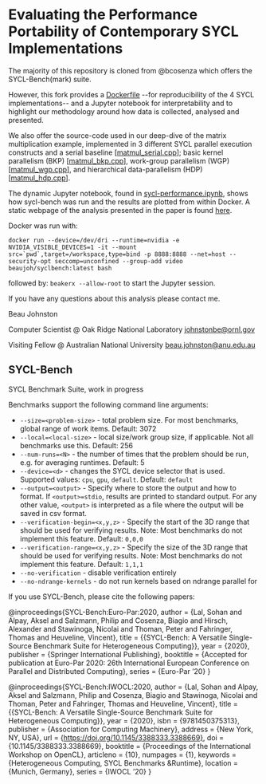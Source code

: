 # Evaluating the Performance Portability of Contemporary SYCL Implementations 

The majority of this repository is cloned from @bcosenza which offers the SYCL-Bench(mark) suite.

However, this fork provides a [Dockerfile](./Dockerfile) --for reproducibility of the 4 SYCL implementations-- and a Jupyter notebook for interpretability and to highlight our methodology around how data is collected, analysed and presented.


We also offer the source-code used in our deep-dive of the matrix multiplication example, implemented in 3 different SYCL parallel execution constructs and a serial baseline [[matmul_serial.cpp](./single-kernel/matmul_serial.cpp)]; 
basic  kernel  parallelism (BKP) [[matmul_bkp.cpp](./single-kernel/matmul_bkp.cpp)], work-group parallelism (WGP) [[matmul_wgp.cpp](./single-kernel/matmul_wgp.cpp)], and hierarchical data-parallelism (HDP) [[matmul_hdp.cpp](./single-kernel/matmul_hdp.cpp)].

The dynamic Jupyter notebook, found in [sycl-performance.ipynb](./sycl-performance.ipynb), shows how sycl-bench was run and the results are plotted from within Docker.
A static webpage of the analysis presented in the paper is found [here](./sycl-performance.html).

Docker was run with:

```docker run --device=/dev/dri --runtime=nvidia -e NVIDIA_VISIBLE_DEVICES=1 -it --mount src=`pwd`,target=/workspace,type=bind -p 8888:8888 --net=host --security-opt seccomp=unconfined --group-add video beaujoh/syclbench:latest bash```

followed by:
```beakerx --allow-root```
to start the Jupyter session.

If you have any questions about this analysis please contact me.

Beau Johnston

Computer Scientist @ Oak Ridge National Laboratory <johnstonbe@ornl.gov>

Visiting Fellow @ Australian National University <beau.johnston@anu.edu.au>

## SYCL-Bench
SYCL Benchmark Suite, work in progress

Benchmarks support the following command line arguments:
* `--size=<problem-size>` - total problem size. For most benchmarks, global range of work items. Default: 3072
* `--local=<local-size>` - local size/work group size, if applicable. Not all benchmarks use this. Default: 256
* `--num-runs=<N>` - the number of times that the problem should be run, e.g. for averaging runtimes. Default: 5
* `--device=<d>` - changes the SYCL device selector that is used. Supported values: `cpu`, `gpu`, `default`. Default: `default`
* `--output=<output>` - Specify where to store the output and how to format. If `<output>=stdio`, results are printed to standard output. For any other value, `<output>` is interpreted as a file where the output will be saved in csv format.
* `--verification-begin=<x,y,z>` - Specify the start of the 3D range that should be used for verifying results. Note: Most benchmarks do not implement this feature. Default: `0,0,0`
* `--verification-range=<x,y,z>` - Specify the size of the 3D range that should be used for verifying results. Note: Most benchmarks do not implement this feature. Default: `1,1,1`
* `--no-verification` - disable verification entirely
* `--no-ndrange-kernels` - do not run kernels based on ndrange parallel for

If you use SYCL-Bench, please cite the following papers:

@inproceedings{SYCL-Bench:Euro-Par:2020,
author = {Lal, Sohan and Alpay, Aksel and Salzmann, Philip and Cosenza, Biagio and Hirsch, Alexander and Stawinoga, Nicolai and Thoman, Peter and Fahringer, Thomas and Heuveline, Vincent},
title = {{SYCL-Bench: A Versatile Single-Source Benchmark Suite for Heterogeneous Computing}},
year = {2020},
publisher = {Springer International Publishing},
booktitle = {Accepted for publication at Euro-Par 2020: 26th International European Conference on Parallel and Distributed Computing},
series = {Euro-Par ’20}
}

@inproceedings{SYCL-Bench:IWOCL:2020,
author = {Lal, Sohan and Alpay, Aksel and Salzmann, Philip and Cosenza, Biagio and Stawinoga, Nicolai and Thoman, Peter and Fahringer, Thomas and Heuveline, Vincent},
title = {{SYCL-Bench: A Versatile Single-Source Benchmark Suite for Heterogeneous Computing}},
year = {2020},
isbn = {9781450375313},
publisher = {Association for Computing Machinery},
address = {New York, NY, USA},
url = {https://doi.org/10.1145/3388333.3388669},
doi = {10.1145/3388333.3388669},
booktitle = {Proceedings of the International Workshop on OpenCL},
articleno = {10},
numpages = {1},
keywords = {Heterogeneous Computing, SYCL Benchmarks &Runtime},
location = {Munich, Germany},
series = {IWOCL ’20}
}

